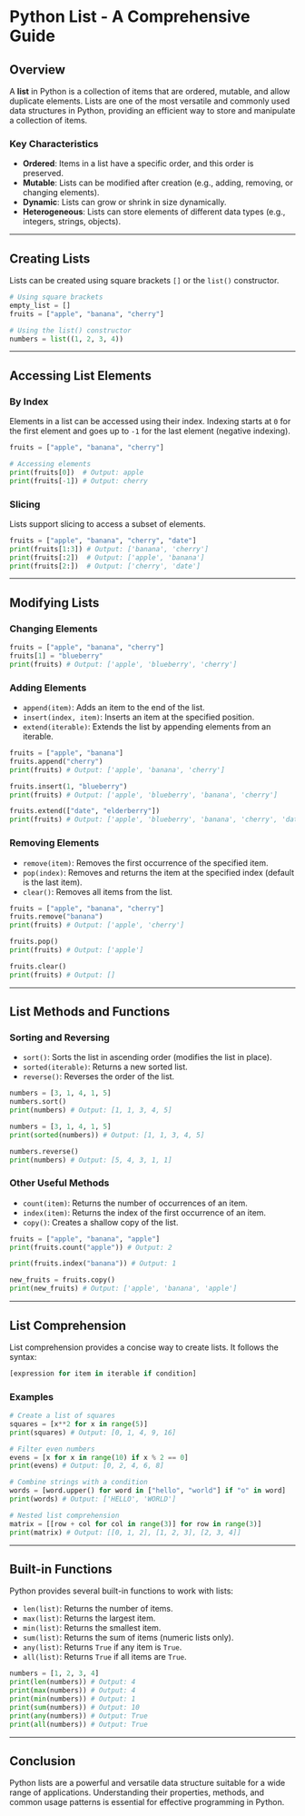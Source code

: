 # Python List - A Comprehensive Guide

## Overview

A **list** in Python is a collection of items that are ordered, mutable, and allow duplicate elements. Lists are one of the most versatile and commonly used data structures in Python, providing an efficient way to store and manipulate a collection of items.

### Key Characteristics
- **Ordered**: Items in a list have a specific order, and this order is preserved.
- **Mutable**: Lists can be modified after creation (e.g., adding, removing, or changing elements).
- **Dynamic**: Lists can grow or shrink in size dynamically.
- **Heterogeneous**: Lists can store elements of different data types (e.g., integers, strings, objects).

---

## Creating Lists

Lists can be created using square brackets `[]` or the `list()` constructor.

```python
# Using square brackets
empty_list = []
fruits = ["apple", "banana", "cherry"]

# Using the list() constructor
numbers = list((1, 2, 3, 4))
```

---

## Accessing List Elements

### By Index

Elements in a list can be accessed using their index. Indexing starts at `0` for the first element and goes up to `-1` for the last element (negative indexing).

```python
fruits = ["apple", "banana", "cherry"]

# Accessing elements
print(fruits[0])  # Output: apple
print(fruits[-1]) # Output: cherry
```

### Slicing

Lists support slicing to access a subset of elements.

```python
fruits = ["apple", "banana", "cherry", "date"]
print(fruits[1:3]) # Output: ['banana', 'cherry']
print(fruits[:2])  # Output: ['apple', 'banana']
print(fruits[2:])  # Output: ['cherry', 'date']
```

---

## Modifying Lists

### Changing Elements

```python
fruits = ["apple", "banana", "cherry"]
fruits[1] = "blueberry"
print(fruits) # Output: ['apple', 'blueberry', 'cherry']
```

### Adding Elements

- `append(item)`: Adds an item to the end of the list.
- `insert(index, item)`: Inserts an item at the specified position.
- `extend(iterable)`: Extends the list by appending elements from an iterable.

```python
fruits = ["apple", "banana"]
fruits.append("cherry")
print(fruits) # Output: ['apple', 'banana', 'cherry']

fruits.insert(1, "blueberry")
print(fruits) # Output: ['apple', 'blueberry', 'banana', 'cherry']

fruits.extend(["date", "elderberry"])
print(fruits) # Output: ['apple', 'blueberry', 'banana', 'cherry', 'date', 'elderberry']
```

### Removing Elements

- `remove(item)`: Removes the first occurrence of the specified item.
- `pop(index)`: Removes and returns the item at the specified index (default is the last item).
- `clear()`: Removes all items from the list.

```python
fruits = ["apple", "banana", "cherry"]
fruits.remove("banana")
print(fruits) # Output: ['apple', 'cherry']

fruits.pop()
print(fruits) # Output: ['apple']

fruits.clear()
print(fruits) # Output: []
```

---

## List Methods and Functions

### Sorting and Reversing

- `sort()`: Sorts the list in ascending order (modifies the list in place).
- `sorted(iterable)`: Returns a new sorted list.
- `reverse()`: Reverses the order of the list.

```python
numbers = [3, 1, 4, 1, 5]
numbers.sort()
print(numbers) # Output: [1, 1, 3, 4, 5]

numbers = [3, 1, 4, 1, 5]
print(sorted(numbers)) # Output: [1, 1, 3, 4, 5]

numbers.reverse()
print(numbers) # Output: [5, 4, 3, 1, 1]
```

### Other Useful Methods

- `count(item)`: Returns the number of occurrences of an item.
- `index(item)`: Returns the index of the first occurrence of an item.
- `copy()`: Creates a shallow copy of the list.

```python
fruits = ["apple", "banana", "apple"]
print(fruits.count("apple")) # Output: 2

print(fruits.index("banana")) # Output: 1

new_fruits = fruits.copy()
print(new_fruits) # Output: ['apple', 'banana', 'apple']
```

---

## List Comprehension

List comprehension provides a concise way to create lists. It follows the syntax:

```python
[expression for item in iterable if condition]
```

### Examples

```python
# Create a list of squares
squares = [x**2 for x in range(5)]
print(squares) # Output: [0, 1, 4, 9, 16]

# Filter even numbers
evens = [x for x in range(10) if x % 2 == 0]
print(evens) # Output: [0, 2, 4, 6, 8]

# Combine strings with a condition
words = [word.upper() for word in ["hello", "world"] if "o" in word]
print(words) # Output: ['HELLO', 'WORLD']

# Nested list comprehension
matrix = [[row + col for col in range(3)] for row in range(3)]
print(matrix) # Output: [[0, 1, 2], [1, 2, 3], [2, 3, 4]]
```

---

## Built-in Functions

Python provides several built-in functions to work with lists:

- `len(list)`: Returns the number of items.
- `max(list)`: Returns the largest item.
- `min(list)`: Returns the smallest item.
- `sum(list)`: Returns the sum of items (numeric lists only).
- `any(list)`: Returns `True` if any item is `True`.
- `all(list)`: Returns `True` if all items are `True`.

```python
numbers = [1, 2, 3, 4]
print(len(numbers)) # Output: 4
print(max(numbers)) # Output: 4
print(min(numbers)) # Output: 1
print(sum(numbers)) # Output: 10
print(any(numbers)) # Output: True
print(all(numbers)) # Output: True
```

---

## Conclusion

Python lists are a powerful and versatile data structure suitable for a wide range of applications. Understanding their properties, methods, and common usage patterns is essential for effective programming in Python.
